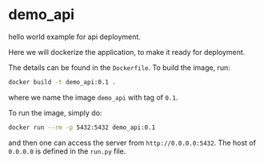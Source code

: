 # demo_api
hello world example for api deployment.

Here we will dockerize the application, to make it ready for deployment.

The details can be found in the `Dockerfile`. To build the image, run:
~~~sh
docker build -t demo_api:0.1 .
~~~
where we name the image `demo_api` with tag of `0.1`.

To run the image, simply do:
~~~sh
docker run --rm -p 5432:5432 demo_api:0.1
~~~
and then one can access the server from `http://0.0.0.0:5432`. The host of
`0.0.0.0` is defined in the `run.py` file.
